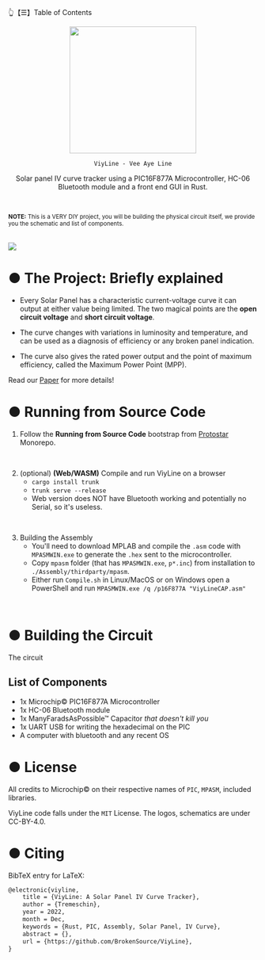 👆【☰】Table of Contents

<div align="center">
  <img src="https://github.com/BrokenSource/ViyLine/raw/Master/ViyLine/icon.png" onerror="this.src='../ViyLine/icon.png'" width="256"/>

    ViyLine - Vee Aye Line

  Solar panel IV curve tracker using a PIC16F877A Microcontroller, HC-06 Bluetooth module and a front end GUI in Rust.

</div>

<br>

<sub><b>NOTE:</b> This is a VERY DIY project, you will be building the physical circuit itself, we provide you the schematic and list of components.</sub>

<br>

<img src="https://user-images.githubusercontent.com/29046864/206887190-394abf94-4711-4895-99ae-ba2229928477.png"/>



# ● The Project: Briefly explained
- Every Solar Panel has a characteristic current-voltage curve it can output at either value being limited. The two magical points are the **open circuit voltage** and **short circuit voltage**.

- The curve changes with variations in luminosity and temperature, and can be used as a diagnosis of efficiency or any broken panel indication.

- The curve also gives the rated power output and the point of maximum efficiency, called the Maximum Power Point (MPP).

Read our [Paper](https://github.com/BrokenSource/ViyLine/raw/Master/Paper/Paper.pdf) for more details!



# ● Running from Source Code

1. Follow the **Running from Source Code** bootstrap from [Protostar](https://github.com/BrokenSource/Protostar) Monorepo.

<br>

2. (optional) **(Web/WASM)** Compile and run ViyLine on a browser
    - `cargo install trunk`
    - `trunk serve --release`
    - Web version does NOT have Bluetooth working and potentially no Serial, so it's useless.

<br>

3. Building the Assembly
    - You'll need to download MPLAB and compile the `.asm` code with `MPASMWIN.exe` to generate the `.hex` sent to the microcontroller.
    - Copy `mpasm` folder (that has `MPASMWIN.exe`, `p*.inc`) from installation to `./Assembly/thirdparty/mpasm`.
    - Either run `Compile.sh` in Linux/MacOS or on Windows open a PowerShell and run `MPASMWIN.exe /q /p16F877A "ViyLineCAP.asm"`

<br>



# ● Building the Circuit
The circuit


## List of Components

- 1x Microchip© PIC16F877A Microcontroller
- 1x HC-06 Bluetooth module
- 1x ManyFaradsAsPossible™ Capacitor *that doesn't kill you*
- 1x UART USB for writing the hexadecimal on the PIC
- A computer with bluetooth and any recent OS



# ● License
All credits to Microchip© on their respective names of `PIC`, `MPASM`, included libraries.

ViyLine code falls under the `MIT` License. The logos, schematics are under CC-BY-4.0.



# ● Citing

BibTeX entry for LaTeX:
```tex
@electronic{viyline,
    title = {ViyLine: A Solar Panel IV Curve Tracker},
    author = {Tremeschin},
    year = 2022,
    month = Dec,
    keywords = {Rust, PIC, Assembly, Solar Panel, IV Curve},
    abstract = {},
    url = {https://github.com/BrokenSource/ViyLine},
}
```